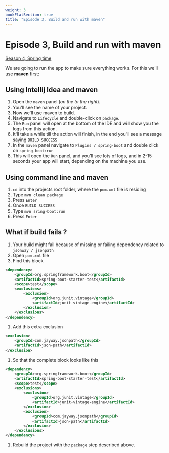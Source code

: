 ```yaml
---
weight: 3
bookFlatSection: true
title: "Episode 3, Build and run with maven"
---
```


# Episode 3, Build and run with maven

[Season 4, Spring time](/docs/java/season_4/)

We are going to run the app to make sure everything works. For this we'll use **maven** first:

## Using Intellij Idea and maven

1. Open the `maven` panel (*on the to the right*).
1. You'll see the name of your project.
1. Now we'll use maven to build.
1. Navigate to `Lifecycle` and double-click on `package`.
1. The `Run` panel will open at the bottom of the IDE and will show you the logs from this action.
1. It'll take a while till the action will finish, in the end you'll see a message saying `BUILD SUCCESS`
1. In the `maven` panel navigate to `Plugins / spring-boot` and double click on `spring-boot:run`
1. This will open the `Run` panel, and you'll see lots of logs, and in 2-15 seconds your app will start, 
depending on the machine you use.

## Using command line and maven

1. `cd` into the projects root folder, where the `pom.xml` file is residing
1. Type `mvn clean package`
1. Press `Enter`
1. Once `BUILD SUCCESS`
1. Type `mvn sring-boot:run`
1. Press `Enter`

## What if build fails ?

1. Your build might fail because of missing or failing dependency related to `jsonway / jsonpath`
1. Open `pom.xml` file
1. Find this block
```xml
<dependency>
    <groupId>org.springframework.boot</groupId>
    <artifactId>spring-boot-starter-test</artifactId>
    <scope>test</scope>
    <exclusions>
        <exclusion>
            <groupId>org.junit.vintage</groupId>
            <artifactId>junit-vintage-engine</artifactId>
        </exclusion>
    </exclusions>
</dependency>
```
1. Add this extra exclusion
```xml
<exclusion>
    <groupId>com.jayway.jsonpath</groupId>
    <artifactId>json-path</artifactId>
</exclusion>
```
1. So that the complete block looks like this
```xml
<dependency>
    <groupId>org.springframework.boot</groupId>
    <artifactId>spring-boot-starter-test</artifactId>
    <scope>test</scope>
    <exclusions>
        <exclusion>
            <groupId>org.junit.vintage</groupId>
            <artifactId>junit-vintage-engine</artifactId>
        </exclusion>
        <exclusion>
            <groupId>com.jayway.jsonpath</groupId>
            <artifactId>json-path</artifactId>
        </exclusion>
    </exclusions>
</dependency>
```
1. Rebuild the project with the `package` step described above.